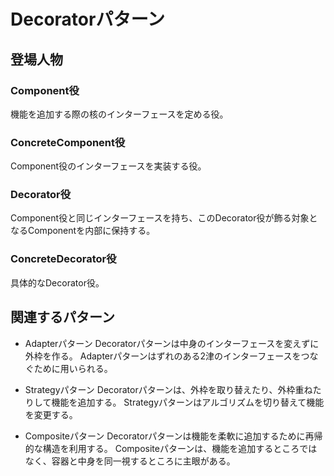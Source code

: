 # Decoratorパターン
## 登場人物
### Component役
機能を追加する際の核のインターフェースを定める役。

### ConcreteComponent役
Component役のインターフェースを実装する役。

### Decorator役
Component役と同じインターフェースを持ち、このDecorator役が飾る対象となるComponentを内部に保持する。

### ConcreteDecorator役
具体的なDecorator役。

## 関連するパターン
- Adapterパターン
Decoratorパターンは中身のインターフェースを変えずに外枠を作る。
Adapterパターンはずれのある2津のインターフェースをつなぐために用いられる。

- Strategyパターン
Decoratorパターンは、外枠を取り替えたり、外枠重ねたりして機能を追加する。
Strategyパターンはアルゴリズムを切り替えて機能を変更する。

- Compositeパターン
Decoratorパターンは機能を柔軟に追加するために再帰的な構造を利用する。
Compositeパターンは、機能を追加するところではなく、容器と中身を同一視するところに主眼がある。
